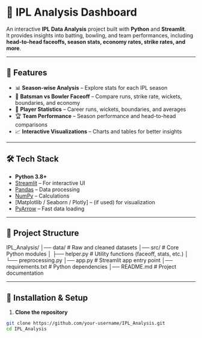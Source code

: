 # 🏏 IPL Analysis Dashboard

An interactive **IPL Data Analysis** project built with **Python** and **Streamlit**.  
It provides insights into batting, bowling, and team performances, including **head-to-head faceoffs, season stats, economy rates, strike rates, and more**.  

---

## 📌 Features
- 📊 **Season-wise Analysis** – Explore stats for each IPL season  
- 🥷 **Batsman vs Bowler Faceoff** – Compare runs, strike rate, wickets, boundaries, and economy  
- 🏏 **Player Statistics** – Career runs, wickets, boundaries, and averages  
- 🏆 **Team Performance** – Season performance and head-to-head comparisons  
- 📈 **Interactive Visualizations** – Charts and tables for better insights  

---

## 🛠️ Tech Stack
- **Python 3.8+**
- [Streamlit](https://streamlit.io/) – For interactive UI  
- [Pandas](https://pandas.pydata.org/) – Data processing  
- [NumPy](https://numpy.org/) – Calculations  
- [Matplotlib / Seaborn / Plotly] – (if used) for visualization  
- [PyArrow](https://arrow.apache.org/) – Fast data loading  

---

## 📂 Project Structure
IPL_Analysis/
│── data/ # Raw and cleaned datasets
│── src/ # Core Python modules
│ ├── helper.py # Utility functions (faceoff, stats, etc.)
│ └── preprocessing.py
│── app.py # Streamlit app entry point
│── requirements.txt # Python dependencies
│── README.md # Project documentation

---

## 🚀 Installation & Setup

1. **Clone the repository**
```bash
git clone https://github.com/your-username/IPL_Analysis.git
cd IPL_Analysis